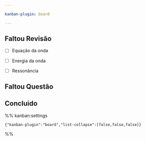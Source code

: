 ```yaml
---

kanban-plugin: board

---
```


## Faltou Revisão

- [ ] Equação da onda
- [ ] Energia da onda
- [ ] Ressonância


## Faltou Questão



## Concluido





%% kanban:settings
```
{"kanban-plugin":"board","list-collapse":[false,false,false]}
```
%%